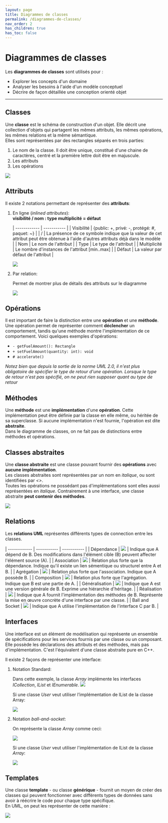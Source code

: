 ```yaml
---
layout: page
title: Diagrammes de classes
permalink: /diagrammes-de-classes/
nav_order: 2
has_children: true
has_toc: false
---
```



# Diagrammes de classes

Les **diagrammes de classes** sont utilisés pour :
-   Explorer les concepts d'un domaine
-   Analyser les besoins à l'aide d'un modèle conceptuel 
-   Décrire de façon détaillée une conception orienté objet

---

## Classes
Une **classe** est le schéma de construction d'un objet. Elle décrit une collection d'objets qui
partagent les mêmes attributs, les mêmes opérations, les mêmes relations et la même sémantique.  
Elles sont représentées par des rectangles séparés en trois parties:  

1. Le nom de la classe. Il doit être unique, constitué d'une chaine de caractères, centré et la première lettre doit être en majuscule.
2. Les attributs
3. Les opérations

![](/out/plant_uml/classexample/classexample.svg)


## Attributs
Il existe 2 notations permettant de représenter des **attributs**:  

1. En ligne (*inlined attributes*):  
    **visibilité / nom : type multiplicité = défaut**

    | ------------ | ----------- |
    | Visibilité   | {public: +, privé: -, protégé: #, paquet: ~} |
    | /            | La présence de ce symbole indique que la valeur de cet attribut peut être obtenue à l'aide d'autres attributs déjà dans le modèle                           |
    | Nom          | Le nom de l'attribut                          |
    | Type         | Le type de l'attribut                         |
    | Multiplicité | Le nombre d'instances de l'attribut [min..max]            |
    | Défaut       | La valeur par défaut de l'attribut            |

    ![](/out/plant_uml/attributesInlineExample/attributesInlineExample.svg)

2. Par relation:

    Permet de montrer plus de détails des attributs sur le diagramme  
    
    ![](/out/plant_uml/attributeRelationExample/attributeRelationExample.svg)  

## Opérations
Il est important de faire la distinction entre une **opération** et une **méthode**. Une opération permet de représenter comment **déclencher** un comportement, tandis qu'une méthode montre l'implémentation de ce comportement. Voici quelques exemples d'opérations:
- `- getFuelAmount(): Rectangle`
- `+ setFuelAmount(quantity: int): void`
- `# accelerate()`

*Notez bien que depuis la sortie de la norme UML 2.0, il n'est plus obligatoire de spécifier le type de retour d'une opération. Lorsque le type de retour n'est pas spécifié, on ne peut rien supposer quant au type de retour*



## Méthodes
Une **méthode** est une **implémentation** d'une **opération**. Cette implémentation peut être définie par la classe en elle même, ou héritée de sa superclasse. Si aucune implémentation n'est fournie, l'opération est dite **abstraite**.  
Dans le diagramme de classes, on ne fait pas de distinctions entre méthodes et opérations.

## Classes abstraites
Une **classe abstraite** est une classe pouvant fournir des **opérations** avec **aucune implémentation**.  
Les classes abstraites sont représentées par un nom en *italique*, ou sont identifiées par *<<abstract>>*.  
Toutes les opérations ne possédant pas d'implémentations sont elles aussi représentées en *italique*. Contrairement à une interface, une classe abstraite **peut contenir des méthodes**.   

  ![](/out/plant_uml/abstractClassExample/abstractClassExample.svg)  

## Relations

Les **relations UML** représentes différents types de connection entre les classes.  

| ------------ | ----------- | ----------- |
| Dépendance     | ![](/out/plant_uml/dependencyRelationshipExample/dependencyRelationshipExample.svg)         | Indique que A dépend de B. Des modifications dans l'élément cible (B) peuvent affecter l'élément source (A). |
| Association    | ![](/out/plant_uml/associationRelationshipExample/associationRelationshipExample.svg)       | Relation plus forte que la dépendance. Indique qu'il existe un lien sémentique ou structurel entre A et B.  |
| Agrégation    | ![](/out/plant_uml/aggregationRelationshipExample/aggregationRelationshipExample.svg)       | Relation plus forte que l'association. Indique que A possède B. |
| Composition    | ![](/out/plant_uml/compositionRelationshipExample/compositionRelationshipExample.svg)       | Relation plus forte que l'agrégation. Indique que B est une partie de A. |
| Généralisation | ![](/out/plant_uml/generalizationRelationshipExample/generalizationRelationshipExample.svg) | Indique que A est une version générale de B. Exprime une hiérarchie d'héritage. |
| Réalisation | ![](/out/plant_uml/realizationRelationshipExample/realizationRelationshipExample.svg) | Indique que A fournit l'implémentation des méthodes de B. Représente la mise en œuvre concrète d'une interface par une classe.  |
| Ball and Socket | ![](/out/plant_uml/BallAndSocketRelationExample/BallAndSocketRelationExample.svg) | Indique que A utilise l'implémentation de l'interface C par B.  |



## Interfaces

Une interface est un élément de modélisation qui représente un ensemble de spécifications pour les services fournis par une classe ou un composant. Elle possède les déclarations des attributs et des méthodes, mais pas d'implémentation. C'est l'équivalent d'une classe abstraite pure en C++.

Il existe 2 façons de représenter une interface:  

1. Notation Standard:

    Dans cette exemple, la classe *Array* implémente les interfaces *ICollection*, *IList* et *IEnumerable*.
    ![](/out/plant_uml/interfaceStandardNotationExample/interfaceStandardNotationExample.svg)  

    Si une classe *User* veut utiliser l’implémentation de IList de la classe Array:  

    ![](/out/plant_uml/interfaceStandardNotationExample2/interfaceStandardNotationExample2.svg)  

2. Notation *ball-and-socket*:

    On représente la classe *Array* comme ceci:  

    ![](/out/plant_uml/interfaceBallAndSocketNotationExample/interfaceBallAndSocketNotationExample.svg)

    Si une classe *User* veut utiliser l'implémentation de IList de la classe *Array*:  

    ![](/out/plant_uml/interfaceBallAndSocketNotationExample2/interfaceBallAndSocketNotationExample2.svg)

## Templates
Une classe **template** - ou classe **générique** - fournit un moyen de créer des classes qui peuvent fonctionner avec différents types de données sans avoir à réécrire le code pour chaque type spécifique.  
En UML, on peut les représenter de cette manière :  

 ![](/out/plant_uml/templateExample/templateExample.svg)
